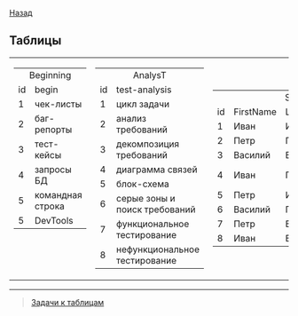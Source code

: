 [Назад](../projects/ProjOne.md)

## Таблицы

<table>
<tr><td valign="top">
<table>
<tr><td colspan="2" align="center">Beginning</td></tr>
<tr><td>id</td><td>begin</td></tr>
    <tr><td>1</td><td>чек-листы</td></tr>
    <tr><td>2</td><td>баг-репорты</td></tr>
    <tr><td>3</td><td>тест-кейсы</td></tr>
    <tr><td>4</td><td>запросы БД</td></tr>
    <tr><td>5</td><td>командная строка </td></tr>
    <tr><td>5</td><td>DevTools</td></tr>
</table>
</td> <td>
<table>
<tr><td colspan="2" align="center">AnalysT</td></tr>
<tr><td>id</td><td>test-analysis</td></tr>
    <tr><td>1</td><td>цикл задачи</td></tr>
    <tr><td>2</td><td>анализ требований</td></tr>
    <tr><td>3</td><td>декомпозиция требований</td></tr>
    <tr><td>4</td><td>диаграмма связей</td></tr>
    <tr><td>5</td><td>блок-схема</td></tr>
    <tr><td>6</td><td>серые зоны и поиск требований</td></tr>
    <tr><td>7</td><td>функциональное тестирование</td></tr>
    <tr><td>8</td><td>нефункциональное тестирование</td></tr> 
</table>
</td> <td>
<table>
<tr><td colspan="4" align="center">Students</td></tr>
<tr><td>id</td><td>FirstName</td><td>LastName</td><td>WhereFrom</td></tr>
    <tr><td>1</td><td>Иван</td><td>Иванов</td><td>Энгельс</td></tr>
    <tr><td>2</td><td>Петр</td><td>Петров</td><td>Воронеж</td></tr>
    <tr><td>3</td><td>Василий</td><td>Васильев</td><td>Самара</td></tr>
    <tr><td>4</td><td>Иван</td><td>Петров</td><td>Санкт-Петербург</td></tr>
    <tr><td>5</td><td>Петр</td><td>Иванов</td><td>Москва</td></tr>
    <tr><td>6</td><td>Василий</td><td>Петров</td><td>Мурманск</td></tr>
    <tr><td>7</td><td>Петр</td><td>Васильев</td><td>Кукушки</td></tr>
    <tr><td>8</td><td>Иван</td><td>Васильев</td><td>Заполярный</td></tr> 
</table>
</td></tr>
</table>

<hr/> 

>[Задачи к таблицам](../projects/Tasks.md)







